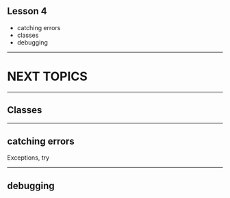 ## Lesson 4
<!-- .slide: id="lesson2_recap" data-background="wheat"-->

- catching errors
- classes
- debugging

---

# NEXT TOPICS

---

## Classes

---

## catching errors

Exceptions, try 

---

## debugging